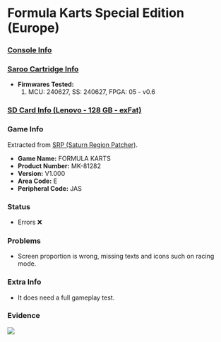 # Formula Karts Special Edition (Europe)

### [Console Info](../../../../Info/Consoles/VA13/README.md)

### [Saroo Cartridge Info](../../../../Info/Cartridges/RetroGameParadiseStore/1.32F/README.md)

- <b>Firmwares Tested:</b>
  1. MCU: 240627, SS: 240627, FPGA: 05 - v0.6

### [SD Card Info (Lenovo - 128 GB - exFat)](../../../../Info/SdCards/Lenovo/128GB/exfat/README.md)

### Game Info

Extracted from [SRP (Saturn Region Patcher)](https://segaxtreme.net/resources/saturn-region-patcher.81/download).

- <b>Game Name:</b> FORMULA KARTS
- <b>Product Number:</b> MK-81282
- <b>Version:</b> V1.000
- <b>Area Code:</b> E
- <b>Peripheral Code:</b> JAS

### Status

- Errors :x:

### Problems

- Screen proportion is wrong, missing texts and icons such on racing mode.

### Extra Info

- It does need a full gameplay test.

### Evidence

[![](https://img.youtube.com/vi/W2-FfTRe6gg/0.jpg)](https://www.youtube.com/watch?v=W2-FfTRe6gg)
